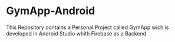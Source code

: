 # GymApp-Android

This Repository contains a Personal Project called GymApp wich is developed in Android Studio whith Firebase as a Backend
